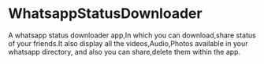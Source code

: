 # WhatsappStatusDownloader


A whatsapp status downloader app,In which you can download,share status of your friends.It also display all the videos,Audio,Photos available in your whatsapp directory,
and also you can share,delete them within the app.
